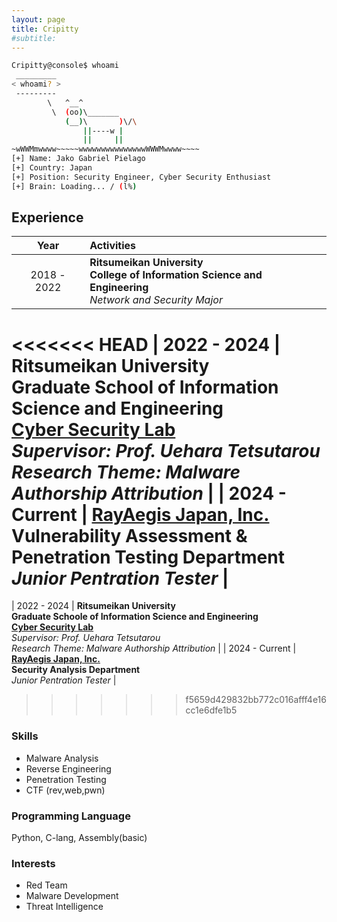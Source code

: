 ```yaml
---
layout: page
title: Cripitty
#subtitle: 
---
```


```bash
Cripitty@console$ whoami
 _________
< whoami? >
 ---------
        \   ^__^
         \  (oo)\_______
            (__)\       )\/\
                ||----w |
                ||     ||
~wWWMmwwww~~~~~wwwwwwwwwwwwwwwWWWMwwww~~~~
[+] Name: Jako Gabriel Pielago
[+] Country: Japan
[+] Position: Security Engineer, Cyber Security Enthusiast
[+] Brain: Loading... / (l%)
```

## Experience

| Year            | Activities                                                                                                                                                                                                                                                            |
|:---------------:|:----------------------------------------------------------------------------------------------------------------------------------------------------------------------------------------------------------------------------------------------------------------------|
|  2018 - 2022    | **Ritsumeikan University** <br /> **College of Information Science and Engineering** <br /> *Network and Security Major*                                                                                                                                              |
<<<<<<< HEAD
|  2022 - 2024    | **Ritsumeikan University** <br />  **Graduate School of Information Science and Engineering** <br /> [**Cyber Security Lab**](https://cysec.ise.ritsumei.ac.jp) <br /> *Supervisor: Prof. Uehara Tetsutarou* <br /> *Research Theme: Malware Authorship Attribution* |
|  2024 - Current | [**RayAegis Japan, Inc.**](https://www.rayaegis.co.jp/) <br /> **Vulnerability Assessment & Penetration Testing Department** <br /> *Junior Pentration Tester*                                                                                                       |
=======
|  2022 - 2024    | **Ritsumeikan University** <br />  **Graduate Schoole of Information Science and Engineering** <br /> [**Cyber Security Lab**](https://cysec.ise.ritsumei.ac.jp) <br /> *Supervisor: Prof. Uehara Tetsutarou* <br /> *Research Theme: Malware Authorship Attribution* |
|  2024 - Current | [**RayAegis Japan, Inc.**](https://www.rayaeagis.co.jp/) <br /> **Security Analysis Department** <br /> *Junior Pentration Tester*                                                                                                       |
>>>>>>> f5659d429832bb772c016afff4e16cc1e6dfe1b5


### Skills
- Malware Analysis
- Reverse Engineering
- Penetration Testing
- CTF (rev,web,pwn)

### Programming Language
Python, C-lang, Assembly(basic)

### Interests
- Red Team
- Malware Development
- Threat Intelligence


